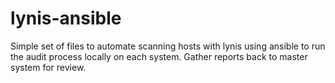 # lynis-ansible
Simple set of files to automate scanning hosts with lynis using ansible to run the audit process locally on each system.  Gather reports back to master system for review.

